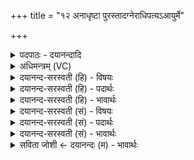 +++
title = "१२ अनाधृष्टा पुरस्तादग्नेराधिपत्यऽआयुर्मे"

+++
<details><summary>पदपाठः - दयानन्दादि</summary>

अना॑धृष्टा। पु॒रस्ता॑त्। अ॒ग्नेः। आधि॑पत्य॒ इत्याधि॑ऽपत्ये। आयुः॑। मे॒। दाः॒। पु॒त्रव॒तीति॑ पु॒त्रऽव॑ती। द॒क्षि॒ण॒तः। इन्द्र॑स्य। आधि॑पत्य॒ इत्याधि॑ऽपत्ये। प्र॒जामिति॑ प्र॒ऽजाम्। मे॒। दाः॒। सु॒षदा॑। सु॒सदेति॑ सु॒ऽसदा॑। प॒श्चात्। दे॒वस्य॑। स॒वि॒तुः। आधि॑पत्य॒ इत्याधि॑ऽपत्ये॒। चक्षुः॑। मे॒। दाः॒। आश्रु॑ति॒रित्याश्रु॑तिः। उ॒त्त॒र॒तः। धा॒तुः। आधि॑पत्य॒ इत्याधि॑ऽपत्ये। रा॒यः। पोष॑म्। मे॒। दाः॒। विधृ॑ति॒रिति॒ विऽधृ॑तिः। उ॒परि॑ष्टात्। बृह॒स्पतेः॑। आधि॑पत्य॒ इत्याधि॑ऽपत्ये। ओजः॑। मे॒। दाः॒। विश्वा॑भ्यः। मा॒। ना॒ष्ट्राभ्यः॑। पा॒हि॒। मनोः॑। अश्वा॑। अ॒सि॒। १२।
</details>

<details><summary>अधिमन्त्रम् (VC)</summary>

- पृथिवी देवता
- दध्यङ्ङाथर्वण ऋषिः
- स्वराडुत्कृतिः
- षड्जः
</details>

<details><summary>दयानन्द-सरस्वती (हि) - विषयः</summary>

फिर मनुष्यों को क्या करना चाहिये, इस विषय को अगले मन्त्र में कहा है ॥
</details>

<details><summary>दयानन्द-सरस्वती (हि) - पदार्थः</summary>

पदार्थान्वयभाषाः -  हे स्त्रि ! तू (अनाधृष्टा) दूसरों से नहीं धमकायी हुई (पुरस्तात्) पूर्वदेश से (अग्नेः) अग्नि के (आधिपत्ये) स्वामीपन में (मे) मेरे लिये (आयुः) जीवन के हेतु अन्न को (दाः) दे (पुत्रवती) प्रशंसित पुत्रोंवाली हुई (दक्षिणतः) दक्षिण देश से (इन्द्रस्य) बिजुली वा सूर्य्य के (आधिपत्ये) स्वामीपन में (मे) मेरे लिये (प्रजाम्) प्रजा सन्तान (दाः) दीजिये (सुषदा) जिसके सम्बन्ध में सुन्दर प्रकार स्थित हो, ऐसी हुई (पश्चात्) पश्चिम से (देवस्य) प्रकाशमान (सवितुः) सूर्य्यमण्डल के (आधिपत्ये) स्वामीपन में (मे) मेरे लिये (चक्षुः) नेत्र (दाः) दीजिये (आश्रुतिः) अच्छे प्रकार जिसका सुनना हो, ऐसी हुई तू (उत्तरतः) उत्तर से (धातुः) धारणकर्त्ता वायु के (आधिपत्ये) मालिकपन में (मे) मेरे लिये (रायः धन की (पोषम्) पुष्टि को (दाः) दे (विधृतिः) अनेक प्रकार की धारणाओंवाली हुई (उपरिष्टात्) ऊपर से (बृहस्पतेः) बड़े-बड़े पदार्थों के रक्षक सूत्रात्मा वायु के (आधिपत्ये) स्वामीपन में (मे) मेरे लिये (ओजः) बल (दाः) दे। जिस कारण (मनोः) मननशील अन्तःकरण की (अश्वा) व्यापिका (असि) है, इससे (विश्वाभ्यः) सब (नाष्ट्राभ्यः) नष्ट-भ्रष्ट स्वभाववाली व्यभिचारिणियों से (मा) मुझको (पाहि) रक्षित कर ॥१२ ॥
</details>

<details><summary>दयानन्द-सरस्वती (हि) - भावार्थः</summary>

भावार्थभाषाः -  हे मनुष्यो ! जैसे अग्नि जीवन को, जैसे बिजुली प्रजा को, जैसे सूर्य देखने को, धारणकर्त्ता ईश्वर लक्ष्मी और शोभा को और महाशयजन बल को देता है, वैसे ही सुलक्षणा पत्नी सब सुखों को देती है, उसकी तुम रक्षा किया करो ॥१२ ॥
</details>

<details><summary>दयानन्द-सरस्वती (सं) - विषयः</summary>

पुनर्मनुष्याः किं कुर्युरित्याह ॥
</details>

<details><summary>दयानन्द-सरस्वती (सं) - पदार्थः</summary>

पदार्थान्वयभाषाः -  हे स्त्रि ! त्वमनाधृष्टा सती पुरस्तादग्नेराधिपत्ये म आयुर्दाः, पुत्रवती सती दक्षिणत इन्द्रस्याधिपत्ये मे प्रजां दाः, सुषदा सती पश्चात् सवितुर्देवस्याधिपत्ये मे चक्षुर्दा, आश्रुतिः सत्युत्तरतो धातुराधिपत्ये मे रायस्पोषं दाः, विधृतिः सत्युपरिष्टाद् बृहस्पतेराधिपत्ये म ओजो दाः। यतो मनोरश्वाऽसि तस्माद्विश्वाभ्यो नाष्ट्राभ्यो मा पाहि ॥१२ ॥
</details>

<details><summary>दयानन्द-सरस्वती (सं) - भावार्थः</summary>

भावार्थभाषाः -  हे मनुष्याः ! यथाऽग्निर्जीवनं यथा विद्युत् प्रजां यथा सविता दर्शनं धाता श्रियं महाशयो बलञ्च ददाति, तथैव सुलक्षणा पत्नी सर्वाणि सुखानि प्रयच्छति, तां यथावद् रक्षत ॥१२ ॥
</details>

<details><summary>सविता जोशी ← दयानन्दः (म) - भावार्थः</summary>

भावार्थभाषाः -  हे माणसांनो ! जसा अग्नी जीवन देतो, विद्युत (संतान) प्रजा देते, सूर्यदर्शन घडवितो, धारणकर्ता असा ईश्वर लक्ष्मी व शोभा देतो, वायू बल देतो (श्रेष्ठजनही बल देतात) तसे सुलक्षणा पत्नी सर्व सुख देते म्हणून तुम्ही तिचे रक्षण करा.
</details>